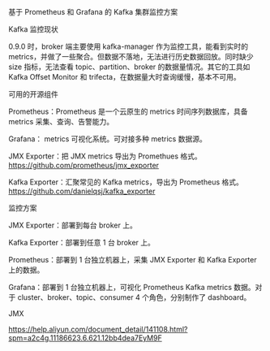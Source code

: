 基于 Prometheus 和 Grafana 的 Kafka 集群监控方案

Kafka 监控现状

0.9.0 时，broker 端主要使用 kafka-manager 作为监控工具，能看到实时的 metrics，并做了一些聚合。但数据不落地，无法进行历史数据回放。同时缺少 size 指标，无法查看 topic、partition、broker 的数据量情况。其它的工具如 Kafka Offset Monitor 和 trifecta，在数据量大时查询缓慢，基本不可用。



可用的开源组件

Prometheus：Prometheus 是一个云原生的 metrics 时间序列数据库，具备 metrics 采集、查询、告警能力。

Grafana： metrics 可视化系统。可对接多种 metrics 数据源。

JMX Exporter：把 JMX metrics 导出为 Promethues 格式。https://github.com/prometheus/jmx_exporter

Kafka Exporter：汇聚常见的 Kafka metrics，导出为 Prometheus 格式。https://github.com/danielqsj/kafka_exporter

监控方案

JMX Exporter：部署到每台 broker 上。

Kafka Exporter：部署到任意 1 台 broker 上。

Prometheus：部署到 1 台独立机器上，采集 JMX Exporter 和 Kafka Exporter 上的数据。

Grafana：部署到 1 台独立机器上，可视化 Prometheus Kafka metrics 数据。对于 cluster、broker、topic、consumer 4 个角色，分别制作了 dashboard。





JMX

https://help.aliyun.com/document_detail/141108.html?spm=a2c4g.11186623.6.621.12bb4dea7EyM9F